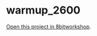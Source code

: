 warmup_2600
=====

[Open this project in 8bitworkshop](http://8bitworkshop.com/redir.html?platform=vcs&githubURL=https%3A%2F%2Fgithub.com%2Felektrojunk%2Fwarmup_2600&file=hello.a).

